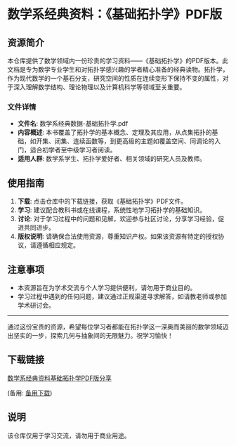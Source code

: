 # 数学系经典资料：《基础拓扑学》PDF版

## 资源简介

本仓库提供了数学领域内一份珍贵的学习资料——《基础拓扑学》的PDF版本。此文档是专为数学专业学生和对拓扑学感兴趣的学者精心准备的经典读物。拓扑学，作为现代数学的一个基石分支，研究空间的性质在连续变形下保持不变的属性，对于深入理解数学结构、理论物理以及计算机科学等领域至关重要。

### 文件详情

- **文件名**: 数学系经典数据-基础拓扑学.pdf
- **内容概述**: 本书覆盖了拓扑学的基本概念、定理及其应用，从点集拓扑的基础，如开集、闭集、连续函数等，到更高级的主题如覆盖空间、同调论的入门，适合初学者至中级学习者阅读。
- **适用人群**: 数学系学生、拓扑学爱好者、相关领域的研究人员及教师。

## 使用指南

1. **下载**: 点击仓库中的下载链接，获取《基础拓扑学》PDF文件。
2. **学习**: 建议配合教科书或在线课程，系统性地学习拓扑学的基础知识。
3. **讨论**: 对于学习过程中的问题和见解，欢迎参与社区讨论，分享学习经验，促进共同进步。
4. **版权说明**: 请确保合法使用资源，尊重知识产权。如果该资源有特定的授权协议，请遵循相应规定。

## 注意事项

- 本资源旨在为学术交流与个人学习提供便利，请勿用于商业目的。
- 学习过程中遇到的任何问题，建议通过正规渠道寻求解答，如请教老师或参加学术研讨会。

---

通过这份宝贵的资源，希望每位学习者都能在拓扑学这一深奥而美丽的数学领域迈出坚实的一步，探索几何与抽象间的无限魅力。祝学习愉快！

## 下载链接
[数学系经典资料基础拓扑学PDF版分享](https://pan.quark.cn/s/8a234d4f7152) 

(备用: [备用下载](https://pan.baidu.com/s/1vmOyn8xGp14O3BRQ1nTRPA?pwd=1234))

## 说明

该仓库仅用于学习交流，请勿用于商业用途。
